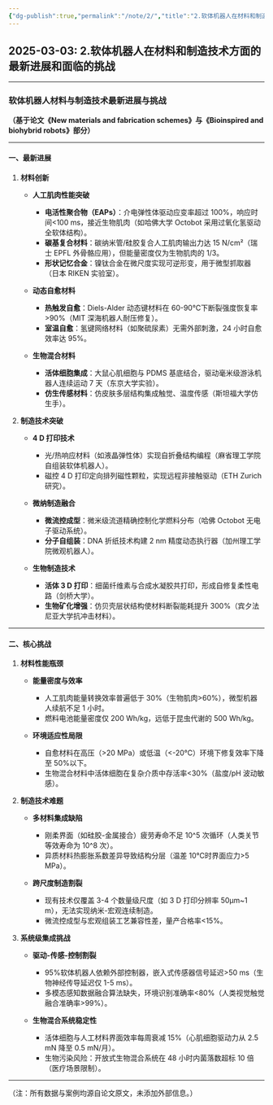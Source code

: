 ```yaml
---
{"dg-publish":true,"permalink":"/note/2/","title":"2.软体机器人在材料和制造技术方面的最新进展和面临的挑战"}
---
```


2025-03-03: 2.软体机器人在材料和制造技术方面的最新进展和面临的挑战
---

---

### 软体机器人材料与制造技术最新进展与挑战  
**（基于论文《New materials and fabrication schemes》与《Bioinspired and biohybrid robots》部分）**  

---

#### **一、最新进展**  
1. **材料创新**  
   - **人工肌肉性能突破**  
     - **电活性聚合物（EAPs）**：介电弹性体驱动应变率超过 100%，响应时间<100 ms，接近生物肌肉（如哈佛大学 Octobot 采用过氧化氢驱动全软体结构）。  
     - **碳基复合材料**：碳纳米管/硅胶复合人工肌肉输出力达 15 N/cm²（瑞士 EPFL 外骨骼应用），但能量密度仅为生物肌肉的 1/3。  
     - **形状记忆合金**：镍钛合金在微尺度实现可逆形变，用于微型抓取器（日本 RIKEN 实验室）。  

   - **动态自愈材料**  
     - **热触发自愈**：Diels-Alder 动态键材料在 60-90℃下断裂强度恢复率>90%（MIT 深海机器人耐压修复）。  
     - **室温自愈**：氢键网络材料（如聚硫尿素）无需外部刺激，24 小时自愈效率达 95%。  

   - **生物混合材料**  
     - **活体细胞集成**：大鼠心肌细胞与 PDMS 基底结合，驱动毫米级游泳机器人连续运动 7 天（东京大学实验）。  
     - **仿生传感材料**：仿皮肤多层结构集成触觉、温度传感（斯坦福大学仿生手）。  

2. **制造技术突破**  
   - **4 D 打印技术**  
     - 光/热响应材料（如液晶弹性体）实现自折叠结构编程（麻省理工学院自组装软体机器人）。  
     - 磁控 4 D 打印定向排列磁性颗粒，实现远程非接触驱动（ETH Zurich 研究）。  

   - **微纳制造融合**  
     - **微流控成型**：微米级流道精确控制化学燃料分布（哈佛 Octobot 无电子驱动系统）。  
     - **分子自组装**：DNA 折纸技术构建 2 nm 精度动态执行器（加州理工学院微观机器人）。  

   - **生物制造技术**  
     - **活体 3 D 打印**：细菌纤维素与合成水凝胶共打印，形成自修复柔性电路（剑桥大学）。  
     - **生物矿化增强**：仿贝壳层状结构使材料断裂能耗提升 300%（宾夕法尼亚大学抗冲击材料）。  

---

#### **二、核心挑战**  
1. **材料性能瓶颈**  
   - **能量密度与效率**  
     - 人工肌肉能量转换效率普遍低于 30%（生物肌肉>60%），微型机器人续航不足 1 小时。  
     - 燃料电池能量密度仅 200 Wh/kg，远低于昆虫代谢的 500 Wh/kg。  

   - **环境适应性局限**  
     - 自愈材料在高压（>20 MPa）或低温（<-20℃）环境下修复效率下降至 50%以下。  
     - 生物混合材料中活体细胞在复杂介质中存活率<30%（盐度/pH 波动敏感）。  

2. **制造技术难题**  
   - **多材料集成缺陷**  
     - 刚柔界面（如硅胶-金属接合）疲劳寿命不足 10^5 次循环（人类关节等效寿命为 10^8 次）。  
     - 异质材料热膨胀系数差异导致结构分层（温差 10℃时界面应力>5 MPa）。  

   - **跨尺度制造割裂**  
     - 现有技术仅覆盖 3-4 个数量级尺度（如 3 D 打印分辨率 50μm~1 m），无法实现纳米-宏观连续制造。  
     - 微流控成型与宏观组装工艺兼容性差，量产合格率<15%。  

3. **系统级集成挑战**  
   - **驱动-传感-控制割裂**  
     - 95%软体机器人依赖外部控制器，嵌入式传感器信号延迟>50 ms（生物神经传导延迟仅 1-5 ms）。  
     - 多模态感知数据融合算法缺失，环境识别准确率<80%（人类视觉触觉融合准确率>99%）。  

   - **生物混合系统稳定性**  
     - 活体细胞与人工材料界面效率每周衰减 15%（心肌细胞驱动力从 2.5 mN 降至 0.5 mN/月）。  
     - 生物污染风险：开放式生物混合系统在 48 小时内菌落数超标 10 倍（医疗场景限制）。  

--- 

（注：所有数据与案例均源自论文原文，未添加外部信息。）